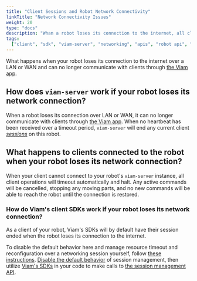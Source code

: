 ```yaml
---
title: "Client Sessions and Robot Network Connectivity"
linkTitle: "Network Connectivity Issues"
weight: 20
type: "docs"
description: "Whan a robot loses its connection to the internet, all client sessions will timeout and end by default."
tags:
  ["client", "sdk", "viam-server", "networking", "apis", "robot api", "session"]
---
```


What happens when your robot loses its connection to the internet over a LAN or WAN and can no longer communicate with clients through [the Viam app](https://app.viam.com).

## How does `viam-server` work if your robot loses its network connection?

When a robot loses its connection over LAN or WAN, it can no longer communicate with clients through [the Viam app](https://app.viam.com).
When no heartbeat has been received over a timeout period, `viam-server` will end any current client [_sessions_](/program/apis/sessions/) on this robot.

## What happens to clients connected to the robot when your robot loses its network connection?

When your client cannot connect to your robot's `viam-server` instance, all client operations will timeout automatically and halt.
Any active commands will be cancelled, stopping any moving parts, and no new commands will be able to reach the robot until the connection is restored.

### How do Viam's client SDKs work if your robot loses its network connection?

As a client of your robot, Viam's SDKs will by default have their session ended when the robot loses its connection to the internet.

To disable the default behavior here and manage resource timeout and reconfiguration over a networking session yourself, follow [these instructions](/program/apis/sessions/).
[Disable the default behavior](/program/apis/sessions/#disable-default-session-management) of session management, then utilize [Viam's SDKs](/program/) in your code to make calls to [the session management API](https://pkg.go.dev/go.viam.com/rdk/session#hdr-API).
